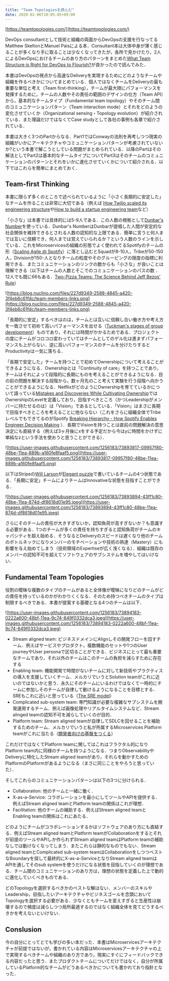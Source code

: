 ```yaml
---
title: "Team Topologiesを読んだ"
date: 2020-02-06T10:05:05+09:00
---
```


[https://teamtopologies.com/](https://teamtopologies.com/)

DevOps consultantとして技術と組織の両面からDevOpsの支援を行なってるMatthew SkeltonとManuel Paisによる本．Consultant本は大体中身が薄く感じることが多くなり手に取ることは少なくなってきたが，各所で見かけたり，2人によるDevOpsにおけるチームのあり方のパターンをまとめた[What Team Structure is Right for DevOps to Flourish?](https://web.devopstopologies.com/)が良かったので読んでみた．

本書はDevOpsの視点から高速なDeliveryを実現するためにどのようなチームや組織を作るべきかについてまとめている．個人ではなくチームをDeliveryの最も重要な単位と考え（Team first-thinking），チームが最大限にパフォーマンスを発揮するために，チームの人数やその責任の範囲のデザインの仕方（Team API）から，基本的なチームタイプ（Fundamental team topology）やそのチーム間のコミュニケーションパターン（Team interaction mode）とそれをどのようの変化させていくか（Organizational sensing・Topology evolution）が紹介されている．また理論だけではなくてCase studyとして各社の事例も各章で紹介されている．

本書は大きく3つのPartからなる．Part1ではConwayの法則を再考しつつ現実の組織がいかにアーキテクチャやコミュニケーションパターンが考慮されていないか?という本書で解こうとしている問題がまとめられている．以降のPartはその解法としてPart2は基本的なチームタイプについてPart3はそのチームのコミュニケーションのパターンとそれをいかに進化させていくかについて紹介される．以下ではこれらを簡単にまとめておく．

## Team-first Thinking

本書に限らず多くのところで述べられているように「小さく長期的に安定した」なチームを作ることは非常に大切である（例えば [How Twilio scaled its engineering structure](https://increment.com/teams/how-twilio-scaled-its-engineering-structure/)や[How to build a startup engineering team](https://increment.com/teams/how-to-build-a-startup-engineering-team/)など）

「小さな」は本書では具体的には5-9人である．この人数の根拠として[Dunbar's Number](https://en.m.wikipedia.org/wiki/Dunbar%27s_number)を使っている．Dunbar's NumberはDunbarが提唱した人間が安定的な社会関係を維持できるとされる人数の認知的な上限である．簡単に言うと何人までは互いに信頼でき，何人までは覚えていられるか？という人数のラインを示している．これをMicroservicesの組織の形態でよく使われてるSpotifyのチームの形（[Scaling Agile @ Spotify](https://blog.crisp.se/wp-content/uploads/2012/11/SpotifyScaling.pdf)）に落とし込むとSquadが8-10人，Tribeが50-150人，Divisionが150-人となりチームの粒度やそのグルーピングの限度の指標に利用できる．またコミュニケーションのリンクの数からも「小さな」が良いことは理解できる（以下はチームの人数とそこでのコミュニケーションのパスの数 ．12人でも既に66もある．[Two-Pizza Teams: The Science Behind Jeff Bezos' Rule](https://blog.nuclino.com/two-pizza-teams-the-science-behind-jeff-bezos-rule)）

![https://blog.nuclino.com/files/227d9349-2588-4845-a420-3f4eb6c61fdc/team-members-links.png](https://blog.nuclino.com/files/227d9349-2588-4845-a420-3f4eb6c61fdc/team-members-links.png)

「長期的に安定」するべきはのは，チームとは互いに信頼し合い働き方や考え方を一致させて初めて高いパフォーマンスを出せる（[Tuckman's stages of group development](https://en.m.wikipedia.org/wiki/Tuckman%27s_stages_of_group_development)）ものであり，それには時間がかかるためである．プロジェクトの度にチームがコロコロ変わっていてはチームとしてのゲル化は進まずパフォーマンスも上がらない．逆に高いパフォーマンスのチームを分けたりするとProductivityは一気に落ちる．

「長期で安定した」チームを持つことで初めてOwnershipについて考えることができるようになる．Ownershipとは「Continuity of care」を持つことであり，チームはそれによって段階的に長期にものを考えることができるようになる．目の前の問題を解決する段階から，数ヶ月先のこと考えて実験を行う段階へ向かうことができるようになる．NetflixがどのようにOwnershipを育てているかについて語っている[Mistakes and Discoveries While Cultivating Ownership](https://youtu.be/ddOGmao_cnA)ではOwnershipのLevelを定義しており，目指すべきところ（かつLeadershipがメンバーに持たせるのは）は「Vision」であるとしている．「Vision」はまさに長期で目指すべきところを考えることに他ならない（これをさらに組織全体でTribeレベルでもできてるのがSpotify [Breaking Hierarchy - How Spotify Enables Engineer Decision Making](https://youtu.be/gTXEXcGvnKk) ）．長期でVisionを持つことは直前の問題解決の意思決定にも直結する（例えば3ヶ月後にxをする予定だから今はyに時間をかけずに単純なzという手法を使おうと思うことができる）．

![https://user-images.githubusercontent.com/1256183/73893817-09957f80-48be-11ea-889b-a160fe8faaf5.png](https://user-images.githubusercontent.com/1256183/73893817-09957f80-48be-11ea-889b-a160fe8faaf5.png)

以下はStripeの[Will Larson](https://twitter.com/lethain)が[Elegant puzzle](https://www.amazon.com/dp/1732265186/)で書いているチームの4つ状態である．「長期に安定」チームによりチームはInnovativeな状態を目指すことができる．

![https://user-images.githubusercontent.com/1256183/73893894-43ff1c80-48be-11ea-874d-df8618d01e95.jpeg](https://user-images.githubusercontent.com/1256183/73893894-43ff1c80-48be-11ea-874d-df8618d01e95.jpeg)

さらにそのチームの責任が大きすぎないか，認知負荷が高すぎないか？も意識する必要がある．1つのチームが多くの責任を持ちすぎると認知負荷がチームのキャパシティを超え始める．そうなるとDeliveryのスピードは遅くなり他のチームのボトルネックになりメンバーのモチベーションや技術の熟達（Mastery）にも影響を与え始めてしまう（技術領域のExpertiseが広く浅くなる）．組織は既存のメンバーの認知不可を超えてソフトウェアのサブシステムを増やしてはいけない．

## Fundamental Team Topologies

役割の曖昧な複数のタイプのチームがあると全体像が曖昧になりどのチームがどの責任を持っているのかがわかりくくなる．そのため持つべきチームのタイプは制限するべきである．本書が提案する基礎となる4つのチームは以下．

![https://user-images.githubusercontent.com/1256183/73894183-0222a600-48bf-11ea-9c74-849f0332dca3.jpeg](https://user-images.githubusercontent.com/1256183/73894183-0222a600-48bf-11ea-9c74-849f0332dca3.jpeg)

- Stream aligned team: ビジネスドメインにAlignしその開発フローを回すチーム．例えばサービスやプロダクト，複数機能のセットや1つのUser journeyやUser personaで区切ることができる．ビジネスにとって最も重要なチームであり，それ以外のチームはこのチームの負担を減らすために存在する
- Enabling team: 機能開発で時間がないチームに対して新技術やプラクティスの導入を支援していくチーム．メルカリでいうとSolution teamがこれに近いのではないかと思う．永久にそのチームにいるわけではなくて一時的にチームに参加しそのチームが自律して動けるようになることを目標とする．SREもこれに近いと思っている（[The SRE model](https://medium.com/@rakyll/the-sre-model-6e19376ef986)）
- Complicated sub-system team: 専門知識が必要な複雑なサブシステムを開発運用するチーム．例えば画像処理やリアルタイムシステムなど．Stream alinged teamの認知不可を減らしていくのが目的．
- Platform team: Stream aligned teamが自律してSDLCを回せることを補助するためのチーム．メルカリでいうと私が所属するMicroservices Platform teamがこれに当たる（[開発者向けの基盤をつくる](https://speakerdeck.com/tcnksm/kai-fa-zhe-xiang-kefalseji-pan-wotukuru)）

これだけではなくてPlatform teamに関してはこれはフラクタル的になりPlatform team内に同様のチームを持つようになる．つまりObservabilityやDeliveryに特化したStream aligned teamがあり，それらを動かすためのPlatformのPlatformがあるようになる（まさに同じことをやろうと思っていた）．

そしてこれらのコミュニケーションパターンは以下の3つに分けられる．

- Collaboration: 他のチームと一緒に働く．
- X-as-a-Service: コラボレーションを最小にしてツールやAPIを提供する．例えばStream aligned teamとPlatform teamの関係はこれが理想．
- Facilitation: 他のチームの補助する．例えばStream aligned teamとEnabling teamの関係はこれにあたる．

どのようにチームがコラボレーションするかはソフトウェアのあり方にも直結する．例えばStream aligned teamとPlatform teamがCollaborationをするとそれが前提のツールやAPIしか作られずStream aligned teamはPlatform teamの補助なしでは動けなくなってしまう．またこれらは静的なものでもない．Stream aligned teamとComplicated sub-system teamはCollaborationをしつつベストなBoundaryを探して最終的にX-as-a-ServiceとなりStream aligned teamはAPIを通してそのsub systemを使うだけになる状態を目指していくのが理想である．チーム間のコミュニケーションのあり方は，理想の状態を定義した上で動的に進化していくべきものである．

どのTopologyを選択するべきかのベストな解はない．メンバーのスキルやLeadership，目指したいアーキテクチャやビジネスゴールを念頭においてTopologyを選択する必要がある．少なくともチームを変えすぎると生産性は崩壊するので頻度は減らしつつ局所最適するのではなく組織全体を見てどうするべきかを考えないといけない．

## Conslusion

今の自分にとってとても学びの多い本だった．本書はMicroservicesアーキテクチャが前提ではないが，書かれている内容はMicroservicesアーキテクチャの上で実現するべきチームや組織のあり方であり，現実にすぐにフィードバックできる内容だったと思う．またプロダクトチームについてだけではなく，自分が所属しているPlatform的なチームがどうあるべきかについても書かれており指針となった．
